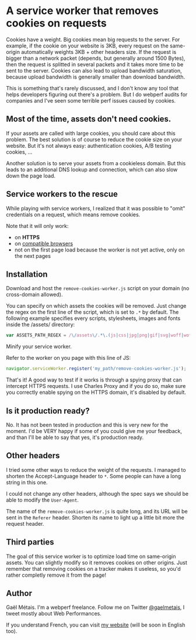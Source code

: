 # A service worker that removes cookies on requests

Cookies have a weight. Big cookies mean big requests to the server. For example, if the cookie on your website is 3KB, every request on the same-origin automatically weights 3KB + other headers size. If the request is bigger than a network packet (depends, but generally around 1500 Bytes), then the request is splitted in several packets and it takes more time to be sent to the server. Cookies can also lead to upload bandwidth saturation, because upload bandwidth is generally smaller than download bandwidth.

This is something that's rarely discussed, and I don't know any tool that helps developers figuring out there's a problem. But I do webperf audits for companies and I've seen some terrible perf issues caused by cookies.

## Most of the time, assets don't need cookies.
    
If your assets are called with large cookies, you should care about this problem. The best solution is of course to reduce the cookie size on your website. But it's not always easy: authentication cookies, A/B testing cookies, ...

Another solution is to serve your assets from a cookieless domain. But this leads to an additional DNS lookup and connection, which can also slow down the page load.


## Service workers to the rescue

While playing with service workers, I realized that it was possible to "omit" credentials on a request, which means remove cookies.

Note that it will only work:
- on **HTTPS**
- on <a href="http://caniuse.com/serviceworkers" target="_blank">compatible browsers</a>
- not on the first page load because the worker is not yet active, only on the next pages


## Installation

Download and host the `remove-cookies-worker.js` script on your domain (no cross-domain allowed).

You can specify on which assets the cookies will be removed. Just change the regex on the first line of the script, which is set to `.*` by default. The following example specifies every scripts, stylesheets, images and fonts inside the /assets/ directory:
```js
var ASSETS_PATH_REGEX = /\/assets\/.*\.(js|css|jpg|png|gif|svg|woff|woff2|ttf)$/;
```

Minify your service worker.

Refer to the worker on you page with this line of JS:
```js
navigator.serviceWorker.register('my_path/remove-cookies-worker.js');
```

That's it! A good way to test if it works is through a spying proxy that can intercept HTTPS requests. I use Charles Proxy and if you do so, make sure you correctly enable spying on the HTTPS domain, it's disabled by default.


## Is it production ready?

No. It has not been tested in production and this is very new for the moment. I'd be VERY happy if some of you could give me your feedback, and than I'll be able to say that yes, it's production ready.


## Other headers

I tried some other ways to reduce the weight of the requests. I managed to shorten the Accept-Language header to `*`. Some people can have a long string in this one.

I could not change any other headers, although the spec says we should be able to modify the `User-Agent`.

The name of the `remove-cookies-worker.js` is quite long, and its URL will be sent in the `Referer` header. Shorten its name to light up a little bit more the request header.


## Third parties

The goal of this service worker is to optimize load time on same-origin assets. You can slightly modify so it removes cookies on other origins. Just remember that removing cookies on a tracker makes it useless, so you'd rather completly remove it from the page!


## Author

Gaël Métais. I'm a webperf freelance. Follow me on Twitter [@gaelmetais](https://twitter.com/gaelmetais), I tweet mostly about Web Performances.

If you understand French, you can visit [my website](http://www.gaelmetais.com) (will be soon in English too).